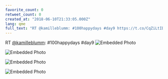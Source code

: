```yaml
---
favorite_count: 0
retweet_count: 0
created_at: "2018-06-10T21:33:05.000Z"
lang: qme
full_text: "RT @kamilleblumm: #100happydays #day9 https://t.co/CqZiLtIDXf"
---
```


RT [@kamilleblumm](https://twitter.com/kamilleblumm): #100happydays #day9
![Embedded Photo](https://twitter-media-coderbyheart.s3.eu-north-1.amazonaws.com/1005925846341873671-DfXClc4WsAEI3rW.jpg)

![Embedded Photo](https://twitter-media-coderbyheart.s3.eu-north-1.amazonaws.com/1005925846341873671-DfXCmmeXUAElNlZ.jpg)

![Embedded Photo](https://twitter-media-coderbyheart.s3.eu-north-1.amazonaws.com/1005925846341873671-DfXCngjX4AA4Vrh.jpg)

![Embedded Photo](https://twitter-media-coderbyheart.s3.eu-north-1.amazonaws.com/1005925846341873671-DfXCol3XcAE2NmX.jpg)
